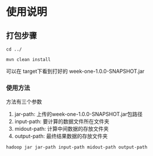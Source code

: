 # 使用说明

## 打包步骤

```shell
cd ../

mvn clean install

```

可以在 target下看到打好的 week-one-1.0.0-SNAPSHOT.jar

### 使用方法

方法有三个参数

1. jar-path: 上传的week-one-1.0.0-SNAPSHOT.jar包路径
2. input-path: 要计算的数据文件所在文件夹
3. midout-path: 计算中间数据的存放文件夹
4. output-path: 最终结果数据的存放文件夹

```shell
hadoop jar jar-path input-path midout-path output-path
```